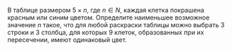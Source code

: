 В таблице размером  $5 \times n$, где  $n \in N$, каждая клетка покрашена красным или синим цветом. Определите наименьшее возможное значение $n$ такое, что для любой раскраски таблицы можно выбрать 3 строки и 3 столбца, для которых 9 клеток, образованных при их пересечении, имеют одинаковый цвет.